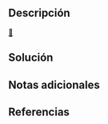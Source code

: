 ## Descripción
[🥛](http://mercury.picoctf.net:48319/)
## Solución

## Notas adicionales

## Referencias
